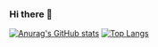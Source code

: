 ### Hi there 👋

[![Anurag's GitHub stats](https://github-readme-stats.vercel.app/api?username=fajri-rasid1st&count_private=true&show_icons=true&hide_border=true&include_all_commits=true&theme=cobalt)](https://github.com/anuraghazra/github-readme-stats)
[![Top Langs](https://github-readme-stats.vercel.app/api/top-langs/?username=fajri-rasid1st&langs_count=5&hide=CSS,SCSS&layout=compact&hide_border=true&theme=cobalt)](https://github.com/anuraghazra/github-readme-stats)

<!--
**fajri-rasid1st/fajri-rasid1st** is a ✨ _special_ ✨ repository because its `README.md` (this file) appears on your GitHub profile.

Here are some ideas to get you started:

- 🔭 I’m currently working on ...
- 🌱 I’m currently learning ...
- 👯 I’m looking to collaborate on ...
- 🤔 I’m looking for help with ...
- 💬 Ask me about ...
- 📫 How to reach me: ...
- 😄 Pronouns: ...
- ⚡ Fun fact: ...
-->
